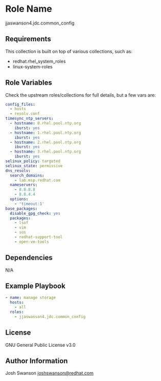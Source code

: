 Role Name
=========

jjaswanson4.jdc.common_config

Requirements
------------

This collection is built on top of various collections, such as:
- redhat.rhel_system_roles
- linux-system-roles

Role Variables
--------------

Check the upstream roles/collections for full details, but a few vars are:
```yaml
config_files:
  - hosts
  - resolv.conf
timesync_ntp_servers:
  - hostname: 0.rhel.pool.ntp.org
    iburst: yes
  - hostname: 1.rhel.pool.ntp.org
    iburst: yes
  - hostname: 2.rhel.pool.ntp.org
    iburst: yes
  - hostname: 3.rhel.pool.ntp.org
    iburst: yes
selinux_policy: targeted
selinux_state: permissive
dns_resolv:
  search_domains:
    - lab.msp.redhat.com
  nameservers:
    - 8.8.8.8
    - 8.8.4.4
  options:
    - 'timeout:1'
base_packages:
  disable_gpg_check: yes
  packages:
    - lsof
    - vim
    - sos
    - redhat-support-tool
    - open-vm-tools
```

Dependencies
------------

N/A

Example Playbook
----------------

```yaml
- name: manage storage
  hosts:
    - all
  roles:
    - jjaswanson4.jdc.common_config
```

License
-------

GNU General Public License v3.0

Author Information
------------------

Josh Swanson <joshswanson@redhat.com>